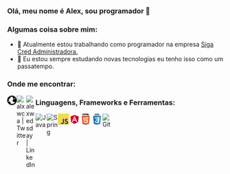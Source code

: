 ### Olá, meu nome é Alex, sou programador 👋
<!--
**alexwedsday/alexwedsday** is a ✨ _special_ ✨ repository because its `README.md` (this file) appears on your GitHub profile.
-->


### Algumas coisa sobre mim:

- 🔭 Atualmente estou trabalhando como programador na empresa [Siga Cred Administradora.](https://www.sigacred.com.br/)
- 🌱 Eu estou sempre estudando novas tecnologias eu tenho isso como um passatempo.


### Onde me encontrar:

[<img align="left" alt="https://about.me/alexwedsday" width="22px" src="https://raw.githubusercontent.com/iconic/open-iconic/master/svg/globe.svg" />][website]
[<img align="left" alt="alxwca | Twitter" width="22px" src="https://cdn.jsdelivr.net/npm/simple-icons@v3/icons/twitter.svg" />][twitter]
[<img align="left" alt="alexwedsday | LinkedIn" width="22px" src="https://cdn.jsdelivr.net/npm/simple-icons@v3/icons/linkedin.svg" />][linkedin]



### Linguagens, Frameworks e Ferramentas:

<img align="left" alt="Java" width="26px" src="https://img.icons8.com/color/48/000000/java-coffee-cup-logo.png" />
<img align="left" alt="Spring" width="26px" src="https://img.icons8.com/color/48/000000/spring-logo.png" />
<img align="left" alt="JavaScript" width="26px" src="https://raw.githubusercontent.com/github/explore/80688e429a7d4ef2fca1e82350fe8e3517d3494d/topics/javascript/javascript.png" />
<img align="left" alt="Angular" width="26px" src="https://raw.githubusercontent.com/github/explore/80688e429a7d4ef2fca1e82350fe8e3517d3494d/topics/angular/angular.png" />
<img align="left" alt="HTML5" width="26px" src="https://raw.githubusercontent.com/github/explore/80688e429a7d4ef2fca1e82350fe8e3517d3494d/topics/html/html.png" />
<img align="left" alt="CSS3" width="26px" src="https://raw.githubusercontent.com/github/explore/80688e429a7d4ef2fca1e82350fe8e3517d3494d/topics/css/css.png" />
<img align="left" alt="Git" width="26px" src="https://img.icons8.com/color/48/000000/git.png" />


[website]: https://about.me/alexwedsday/
[twitter]: https://twitter.com/alxwca
[linkedin]: https://www.linkedin.com/in/alexwedsday/


